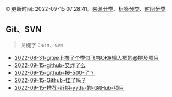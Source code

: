 :alarm_clock: 更新时间: 2022-09-15 07:28:41。[来源分类](../README.md)、[标签分类](../TAGS.md)、[时间分类](../TIMELINE.md)

## Git、SVN


> 关键字：`Git`、`SVN`



- [2022-08-31-gitee上撸了个类似飞书OKR输入框的@提及项目](https://www.zhangxinxu.com/wordpress/2022/08/gitee-feishu-okr-at-mention/) 
- [2022-09-15-github-又炸了么](https://www.v2ex.com/t/880248) 
- [2022-09-15-github-报-500-了？](https://www.v2ex.com/t/880244) 
- [2022-09-15-Github-挂了吗？](https://www.v2ex.com/t/880230) 
- [2022-09-15-推荐-近期-yyds-的-GitHub-项目](https://toutiao.io/k/i1qkq4o) 